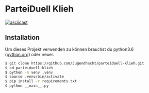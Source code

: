 # ParteiDuell Klieh

[![asciicast](https://asciinema.org/a/Emp5IQv5MQKs2Is5jNUhjlvrg.svg)](https://asciinema.org/a/Emp5IQv5MQKs2Is5jNUhjlvrg)

## Installation

Um dieses Projekt verwenden zu können brauchst du python3.6 \([python.org](https://www.python.org/downloads/)\) oder neuer.

```bash
$ git clone https://github.com/Jugendhackt/parteiduell-klieh.git
$ cd parteiduell-klieh
$ python -m venv .venv
$ source .venv/bin/activate
$ pip install -r requirements.txt
$ python __main__.py
```
